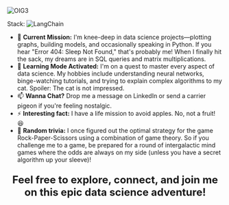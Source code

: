 
![OIG3](https://github.com/user-attachments/assets/258ab042-8789-4286-a861-d1b015b3fb1d)

Stack: 
![LangChain](https://img.shields.io/badge/LangChain)

- 🔭 **Current Mission:** I'm knee-deep in data science projects—plotting graphs, building models, and occasionally speaking in Python. If you hear "Error 404: Sleep Not Found," that's probably me! When I finally hit the sack, my dreams are in SQL queries and matrix multiplications.
- 🌱 **Learning Mode Activated:** I'm on a quest to master every aspect of data science. My hobbies include understanding neural networks, binge-watching tutorials, and trying to explain complex algorithms to my cat. Spoiler: The cat is not impressed.
- 📫 **Wanna Chat?** Drop me a message on LinkedIn or send a carrier pigeon if you're feeling nostalgic.
- ⚡ **Interesting fact:** I have a life mission to avoid apples. No, not a fruit! 😆
- 🚀 ****Random trivia:**** I once figured out the optimal strategy for the game Rock-Paper-Scissors using a combination of game theory. So if you challenge me to a game, be prepared for a round of intergalactic mind games where the odds are always on my side (unless you have a secret algorithm up your sleeve)!

  
<p align="center" style="font-size: 24px; font-weight: bold;">Feel free to explore, connect, and join me on this epic data science adventure!</p>
